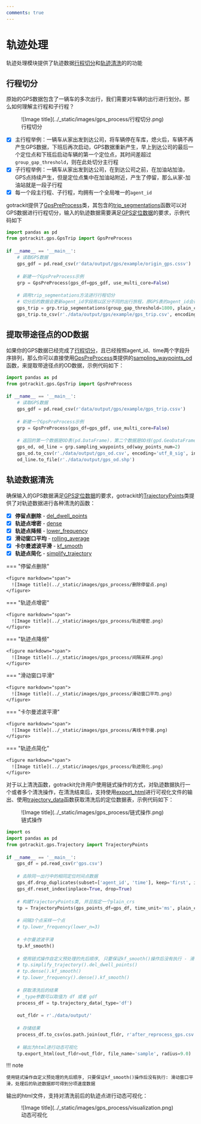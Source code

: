 ```yaml
---
comments: true
---
```



# 轨迹处理

[行程切分]: #trip_segmentations
[轨迹清洗]: #gps_clean
[GPS定位数据]: ./数据要求.md#gps
[GpsPreProcess]: ../Func&API/GpsPreProcess.md#init
[trip_segmentations]: ../Func&API/GpsPreProcess.md#trip_segmentations
[sampling_waypoints_od]: ../Func&API/GpsPreProcess.md#sampling_waypoints_od
[TrajectoryPoints]: ../Func&API/Trajectory.md#init
[dense]: ../Func&API/Trajectory.md#dense
[lower_frequency]: ../Func&API/Trajectory.md#lower_frequency
[kf_smooth]: ../Func&API/Trajectory.md#kf_smooth
[rolling_average]: ../Func&API/Trajectory.md#rolling_average
[del_dwell_points]: ../Func&API/Trajectory.md#del_dwell_points
[simplify_trajectory]: ../Func&API/Trajectory.md#simplify_trajectory
[trajectory_data]: ../Func&API/Trajectory.md#trajectory_data
[export_html]: ../Func&API/Trajectory.md#export_html

轨迹处理模块提供了轨迹数据[行程切分]和[轨迹清洗]的的功能

## 行程切分
<a id="trip_segmentations"></a>

原始的GPS数据包含了一辆车的多次出行，我们需要对车辆的出行进行划分。那么如何理解主行程和子行程？

<figure markdown="span">
  ![Image title](../_static/images/gps_process/行程切分.png)
  <figcaption>行程切分</figcaption>
</figure>

- [x] 主行程举例：一辆车从家出发到达公司，将车辆停在车库，熄火后，车辆不再产生GPS数据，下班后再次启动，GPS数据重新产生，早上到达公司的最后一个定位点和下班后启动车辆的第一个定位点，其时间差超过`group_gap_threshold`，则在此处切分主行程
- [x] 子行程举例：一辆车从家出发到达公司，在到达公司之前，在加油站加油，GPS点持续产生，但是定位点集中在加油站附近，产生了停留，那么从家-加油站就是一段子行程
- [x] 每一个段主行程、子行程，均拥有一个全局唯一的`agent_id`

gotrackit提供了[GpsPreProcess]类，其包含的[trip_segmentations]函数可以对GPS数据进行行程切分，输入的轨迹数据需要满足[GPS定位数据]的要求，示例代码如下

```python
import pandas as pd
from gotrackit.gps.GpsTrip import GpsPreProcess

if __name__ == '__main__':
    # 读取GPS数据
    gps_gdf = pd.read_csv(r'data/output/gps/example/origin_gps.cssv')

    # 新建一个GpsPreProcess示例
    grp = GpsPreProcess(gps_df=gps_gdf, use_multi_core=False)

    # 调用trip_segmentations方法进行行程切分
    # 切分后的数据会更新agent_id字段用以区分不同的出行旅程，原GPS表的agent_id会存储在origin_agent_id字段中
    gps_trip = grp.trip_segmentations(group_gap_threshold=1800, plain_crs='EPSG:32650', min_distance_threshold=10.0)
    gps_trip.to_csv(r'./data/output/gps/example/gps_trip.csv', encoding='utf_8_sig', index=False)
```

## 提取带途径点的OD数据

如果你的GPS数据已经完成了[行程切分]，且已经按照agent_id、time两个字段升序排列，那么你可以直接使用[GpsPreProcess]类提供的[sampling_waypoints_od]函数，来提取带途径点的OD数据，示例代码如下：

```python
import pandas as pd
from gotrackit.gps.GpsTrip import GpsPreProcess

if __name__ == '__main__':
    # 读取GPS数据
    gps_gdf = pd.read_csv(r'data/output/gps/example/gps_trip.cssv')

    # 新建一个GpsPreProcess示例
    grp = GpsPreProcess(gps_df=gps_gdf, use_multi_core=False)

    # 返回的第一个数据是OD表(pd.DataFrame)，第二个数据是OD线(gpd.GeoDataFrame)
    gps_od, od_line = grp.sampling_waypoints_od(way_points_num=2)
    gps_od.to_csv(r'./data/output/gps_od.csv', encoding='utf_8_sig', index=False)
    od_line.to_file(r'./data/output/gps_od.shp')
```

## 轨迹数据清洗
<a id="gps_clean"></a>
确保输入的GPS数据满足[GPS定位数据]的要求，gotrackit的[TrajectoryPoints]类提供了对轨迹数据进行各种清洗的函数：

- [x] **停留点删除** - [del_dwell_points]
- [x] **轨迹点增密** - [dense]
- [x] **轨迹点降频** - [lower_frequency]
- [x] **滑动窗口平均** - [rolling_average]
- [x] **卡尔曼滤波平滑** - [kf_smooth]
- [x] **轨迹点简化** - [simplify_trajectory]

=== "停留点删除"
    
    <figure markdown="span">
      ![Image title](../_static/images/gps_process/删除停留点.png)
    </figure>

=== "轨迹点增密"
    
    <figure markdown="span">
      ![Image title](../_static/images/gps_process/轨迹增密.png)
    </figure>

=== "轨迹点降频"
    
    <figure markdown="span">
      ![Image title](../_static/images/gps_process/间隔采样.png)
    </figure>

=== "滑动窗口平滑"
    
    <figure markdown="span">
      ![Image title](../_static/images/gps_process/滑动窗口平均.png)
    </figure>

=== "卡尔曼滤波平滑"
    
    <figure markdown="span">
      ![Image title](../_static/images/gps_process/离线卡尔曼.png)
    </figure>

=== "轨迹点简化"
    
    <figure markdown="span">
      ![Image title](../_static/images/gps_process/轨迹简化.png)
    </figure>


对于以上清洗函数，gotrackit允许用户使用链式操作的方式，对轨迹数据执行一个或者多个清洗操作，在清洗结束后，支持使用[export_html]进行可视化文件的输出、使用[trajectory_data]函数获取清洗后的定位数据表，示例代码如下：

<figure markdown="span">
  ![Image title](../_static/images/gps_process/链式操作.png)
  <figcaption>链式操作</figcaption>
</figure>

```python
import os
import pandas as pd
from gotrackit.gps.Trajectory import TrajectoryPoints

if __name__ == '__main__':
    gps_df = pd.read_csv(r'gps.csv')

    # 去除同一出行中的相同定位时间点数据
    gps_df.drop_duplicates(subset=['agent_id', 'time'], keep='first', inplace=True)
    gps_df.reset_index(inplace=True, drop=True)

    # 构建TrajectoryPoints类, 并且指定一个plain_crs
    tp = TrajectoryPoints(gps_points_df=gps_df, time_unit='ms', plain_crs='EPSG:32649')

    # 间隔3个点采样一个点
    # tp.lower_frequency(lower_n=3)

    # 卡尔曼滤波平滑
    tp.kf_smooth()

    # 使用链式操作自定义预处理的先后顺序, 只要保证kf_smooth()操作后没有执行 - 滑动窗口平滑、增密，处理后的轨迹数据即可得到分项速度数据
    # tp.simplify_trajectory().del_dwell_points()
    # tp.dense().kf_smooth()
    # tp.lower_frequency().dense().kf_smooth()

    # 获取清洗后的结果
    # _type参数可以取值为 df 或者 gdf
    process_df = tp.trajectory_data(_type='df')

    out_fldr = r'./data/output/'

    # 存储结果
    process_df.to_csv(os.path.join(out_fldr, r'after_reprocess_gps.csv'), encoding='utf_8_sig', index=False)

    # 输出为html进行动态可视化
    tp.export_html(out_fldr=out_fldr, file_name='sample', radius=9.0)
```


!!! note

    使用链式操作自定义预处理的先后顺序, 只要保证kf_smooth()操作后没有执行: 滑动窗口平滑，处理后的轨迹数据即可得到分项速度数据


输出的html文件，支持对清洗前后的轨迹点进行动态可视化：

<figure markdown="span">
  ![Image title](../_static/images/gps_process/visualization.png)
  <figcaption>动态可视化</figcaption>
</figure>
